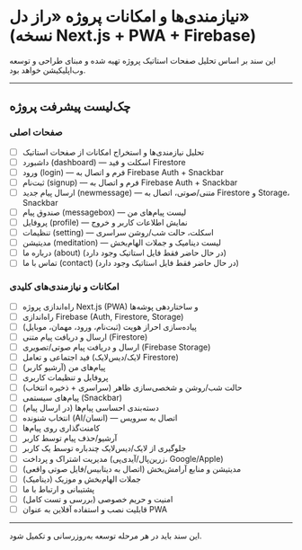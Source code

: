 # نیازمندی‌ها و امکانات پروژه «راز دل» (نسخه Next.js + PWA + Firebase)

این سند بر اساس تحلیل صفحات استاتیک پروژه تهیه شده و مبنای طراحی و توسعه وب‌اپلیکیشن خواهد بود.

---

## چک‌لیست پیشرفت پروژه

### صفحات اصلی
- [ ] تحلیل نیازمندی‌ها و استخراج امکانات از صفحات استاتیک
- [ ] داشبورد (dashboard) — اسکلت و فید Firestore
- [ ] ورود (login) — فرم و اتصال به Firebase Auth + Snackbar
- [ ] ثبت‌نام (signup) — فرم و اتصال به Firebase Auth + Snackbar
- [ ] ارسال پیام جدید (newmessage) — متنی/صوتی، اتصال به Firestore و Storage، Snackbar
- [ ] صندوق پیام (messagebox) — لیست پیام‌های من
- [ ] پروفایل (profile) — نمایش اطلاعات کاربر و خروج
- [ ] تنظیمات (setting) — اسکلت، حالت شب/روشن سراسری
- [ ] مدیتیشن (meditation) — لیست دینامیک و جملات الهام‌بخش
- [ ] درباره ما (about) (در حال حاضر فقط فایل استاتیک وجود دارد)
- [ ] تماس با ما (contact) (در حال حاضر فقط فایل استاتیک وجود دارد)

### امکانات و نیازمندی‌های کلیدی
- [ ] راه‌اندازی پروژه Next.js (PWA) و ساختاردهی پوشه‌ها
- [ ] راه‌اندازی Firebase (Auth, Firestore, Storage)
- [ ] پیاده‌سازی احراز هویت (ثبت‌نام، ورود، مهمان، موبایل)
- [ ] ارسال و دریافت پیام متنی (Firestore)
- [ ] ارسال و دریافت پیام صوتی/تصویری (Firebase Storage)
- [ ] فید اجتماعی و تعامل (لایک/دیس‌لایک Firestore)
- [ ] پیام‌های من (آرشیو کاربر)
- [ ] پروفایل و تنظیمات کاربری
- [ ] حالت شب/روشن و شخصی‌سازی ظاهر (سراسری + ذخیره انتخاب)
- [ ] پیام‌های سیستمی (Snackbar)
- [ ] دسته‌بندی احساسی پیام‌ها (در ارسال پیام)
- [ ] انتخاب شنونده (AI/انسان) — اتصال به سرویس
- [ ] کامنت‌گذاری روی پیام‌ها
- [ ] آرشیو/حذف پیام توسط کاربر
- [ ] جلوگیری از لایک/دیس‌لایک چندباره توسط یک کاربر
- [ ] مدیریت اشتراک و پرداخت (زرین‌پال/آیدی‌پی، Google/Apple)
- [ ] مدیتیشن و منابع آرامش‌بخش (اتصال به دیتابیس/فایل صوتی واقعی)
- [ ] جملات الهام‌بخش و موزیک (دینامیک)
- [ ] پشتیبانی و ارتباط با ما
- [ ] امنیت و حریم خصوصی (بررسی و تست کامل)
- [ ] قابلیت نصب و استفاده آفلاین به عنوان PWA

---

این سند باید در هر مرحله توسعه به‌روزرسانی و تکمیل شود. 